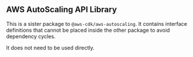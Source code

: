 ## AWS AutoScaling API Library

This is a sister package to `@aws-cdk/aws-autoscaling`. It contains interface
definitions that cannot be placed inside the other package to avoid dependency cycles.

It does not need to be used directly.